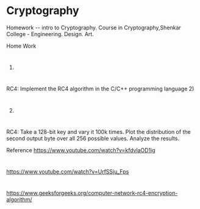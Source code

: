 # Cryptography

Homework -- intro to Cryptography.
Course in Cryptography,Shenkar College - Engineering. Design. Art. 

Home Work 
#
1)
#
RC4: Implement the RC4 algorithm in the C/C++ programming language 2) 
#
2)
#
RC4: Take a 128-bit key and vary it 100k times. 
Plot the distribution of the second output byte over all 256 possible values. Analyze the results. 

Reference
https://www.youtube.com/watch?v=kfdvlaOD1ig 
#
https://www.youtube.com/watch?v=UrfSSju_Fps
#
https://www.geeksforgeeks.org/computer-network-rc4-encryption-algorithm/
#
